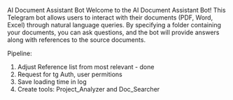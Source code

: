 AI Document Assistant Bot
Welcome to the AI Document Assistant Bot! This Telegram bot allows users to interact with their documents (PDF, Word, Excel) through natural language queries. By specifying a folder containing your documents, you can ask questions, and the bot will provide answers along with references to the source documents.


Pipeline:
1) Adjust Reference list from most relevant - done
2) Request for tg Auth, user permitions 
3) Save loading time in log
4) Create tools: Project_Analyzer and Doc_Searcher
